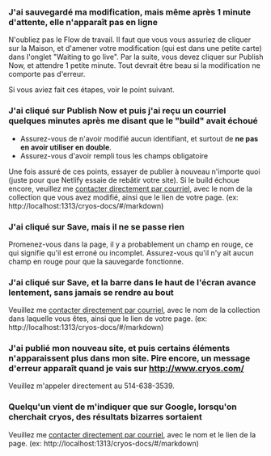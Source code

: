 ### J'ai sauvegardé ma modification, mais même après 1 minute d'attente, elle n'apparaît pas en ligne

N'oubliez pas le Flow de travail. Il faut que vous vous assuriez de cliquer sur la Maison, et d'amener votre modification (qui est dans une petite carte) dans l'onglet "Waiting to go live". Par la suite, vous devez cliquer sur Publish Now, et attendre 1 petite minute. Tout devrait être beau si la modification ne comporte pas d'erreur.

Si vous aviez fait ces étapes, voir le point suivant.

### J'ai cliqué sur Publish Now et puis j'ai reçu un courriel quelques minutes après me disant que le "build" avait échoué

- Assurez-vous de n'avoir modifié aucun identifiant, et surtout de **ne pas en avoir utiliser en double**.
- Assurez-vous d'avoir rempli tous les champs obligatoire

Une fois assuré de ces points, essayer de publier à nouveau n'importe quoi (juste pour que Netlify essaie de rebâtir votre site). Si le build échoue encore, veuillez me [contacter directement par courriel](mailto:felix.deblois@akiamarketing.ca), avec le nom de la collection que vous avez modifié, ainsi que le lien de votre page. (ex: http://localhost:1313/cryos-docs/#/markdown)

### J'ai cliqué sur Save, mais il ne se passe rien

Promenez-vous dans la page, il y a probablement un champ en rouge, ce qui signifie qu'il est erroné ou incomplet. Assurez-vous qu'il n'y ait aucun champ en rouge pour que la sauvegarde fonctionne.

### J'ai cliqué sur Save, et la barre dans le haut de l'écran avance lentement, sans jamais se rendre au bout

Veuillez me [contacter directement par courriel](mailto:felix.deblois@akiamarketing.ca), avec le nom de la collection dans laquelle vous êtes, ainsi que le lien de votre page. (ex: http://localhost:1313/cryos-docs/#/markdown)

### J'ai publié mon nouveau site, et puis certains éléments n'apparaissent plus dans mon site. Pire encore, un message d'erreur apparaît quand je vais sur http://www.cryos.com/

Veuillez m'appeler directement au 514-638-3539.

### Quelqu'un vient de m'indiquer que sur Google, lorsqu'on cherchait cryos, des résultats bizarres sortaient

Veuillez me [contacter directement par courriel](mailto:felix.deblois@akiamarketing.ca), avec le nom et le lien de la page. (ex: http://localhost:1313/cryos-docs/#/markdown)

